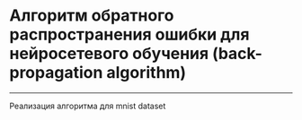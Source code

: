 # Алгоритм обратного распространения ошибки для нейросетевого обучения (back-propagation algorithm)
__________________

Реализация алгоритма для mnist dataset
